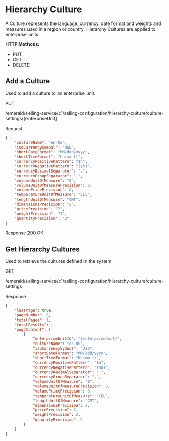 # Hierarchy Culture

A Culture represents the language, currency, date format and weights and measures used in a region or country. Hierarchy Cultures are applied to enterprise units.

**HTTP Methods:**

* PUT
* GET
* DELETE

## Add a Culture

Used to add a culture to an enterprise unit.

PUT

/emerald/selling-service/c1/selling-configuration/hierarchy-culture/culture-settings/{enterpriseUnit}

Request

```json
{
    "cultureName": "en-US",
    "isoCurrencySymbol": "USD",
    "shortDateFormat": "MM/ddd/yyyy",
    "shortTimeFormat": "hh:mm tt",
    "currencyPositivePattern": "$n",
    "currencyNegativePattern": "($n)",
    "currencyDecimalSeparator": ".",
    "currencyGroupSeparator": ",",
    "volumeUnitOfMeasure": "0",
    "volumeUnitOfMeasurePrecision": 0,
    "volumePricePrecision": 0,
    "temperatureUnitOfMeasure": "CEL",
    "lengthUnitOfMeasure": "CMT",
    "dimensionsPrecision": "2",
    "pricePrecision": "2",
    "weightPrecision": "2",
    "quantityPrecision": "2"
}
```

Response 200 OK

## Get Hierarchy Cultures

Used to retrieve the cultures defined in the system.

GET

/emerald/selling-service/c1/selling-configuration/hierarchy-culture/culture-settings

Response

```json
{
    "lastPage": true,
    "pageNumber": 0,
    "totalPages": 1,
    "totalResults": 1,
    "pageContent": [
        {
            "enterpriseUnitId": "{enterpriseUnit}",
            "cultureName": "en-US",
            "isoCurrencySymbol": "USD",
            "shortDateFormat": "MM/ddd/yyyy",
            "shortTimeFormat": "hh:mm tt",
            "currencyPositivePattern": "$n",
            "currencyNegativePattern": "($n)",
            "currencyDecimalSeparator": ".",
            "currencyGroupSeparator": ",",
            "volumeUnitOfMeasure": "0",
            "volumeUnitOfMeasurePrecision": 0,
            "volumePricePrecision": 0,
            "temperatureUnitOfMeasure": "CEL",
            "lengthUnitOfMeasure": "CMT",
            "dimensionsPrecision": 2,
            "pricePrecision": 2,
            "weightPrecision": 2,
            "quantityPrecision": 2
        }
    ]
}
```
